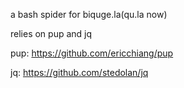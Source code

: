 a bash spider for biquge.la(qu.la now)

relies on pup and jq

pup: https://github.com/ericchiang/pup

jq: https://github.com/stedolan/jq
